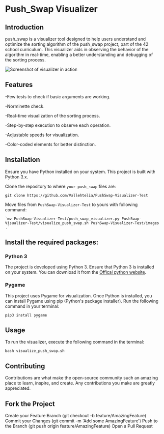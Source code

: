 # **Push_Swap Visualizer**
## Introduction
push_swap is a visualizer tool designed to help users understand and optimize the sorting algorithm of the push_swap project, part of the 42 school curriculum. 
This visualizer aids in observing the behavior of the algorithm in real-time, enabling a better understanding and debugging of the sorting process.

![Screenshot of visualizer in action](https://github.com/Vallehtelia/PushSwap-Visualizer-Test/assets/141771396/d1e0e2e3-588c-4ddf-9a7f-78d9bd8997cb)

## Features
-Few tests to check if basic arguments are working.

-Norminette check.

-Real-time visualization of the sorting process.

-Step-by-step execution to observe each operation.

-Adjustable speeds for visualization.

-Color-coded elements for better distinction.
## Installation
Ensure you have Python installed on your system. This project is built with Python 3.x.

Clone the repository to where `your push_swap` files are:
```
git clone https://github.com/Vallehtelia/PushSwap-Visualizer-Test
```
Move files from `PushSwap-Visualizer-Test` to yours with following command:
```
`mv PushSwap-Visualizer-Test/push_swap_visualizer.py PushSwap-Visualizer-Test/visualize_push_swap.sh PushSwap-Visualizer-Test/images .`
```
## Install the required packages:

### Python 3
The project is developed using Python 3. Ensure that Python 3 is installed on your system. 
You can download it from the [Offical python website](https://www.python.org/downloads/).

### Pygame
This project uses Pygame for visualization. Once Python is installed, you can install Pygame using pip (Python's package installer). 
Run the following command in your terminal:

`pip3 install pygame`

## Usage
To run the visualizer, execute the following command in the terminal:

`bash visualize_push_swap.sh`

## Contributing
Contributions are what make the open-source community such an amazing place to learn, inspire, and create. Any contributions you make are greatly appreciated.

## Fork the Project
Create your Feature Branch (git checkout -b feature/AmazingFeature)
Commit your Changes (git commit -m 'Add some AmazingFeature')
Push to the Branch (git push origin feature/AmazingFeature)
Open a Pull Request
